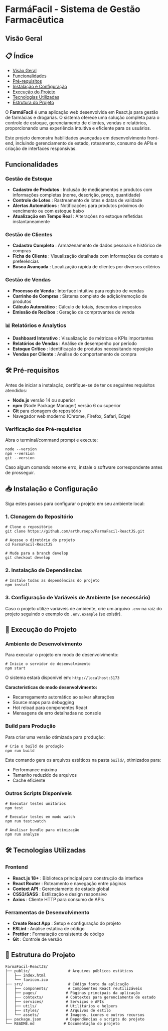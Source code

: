 # FarmáFacil - Sistema de Gestão Farmacêutica

## Visão Geral

## 📋 Índice

* [Visão Geral]()
* [Funcionalidades]()
* [Pré-requisitos]()
* [Instalação e Configuração]()
* [Execução do Projeto]()
* [Tecnologias Utilizadas]()
* [Estrutura do Projeto]()

O **FarmáFacil** é uma aplicação web desenvolvida em React.js para gestão de farmácias e drogarias. O sistema oferece uma solução completa para o controle de estoque, gerenciamento de clientes, vendas e relatórios, proporcionando uma experiência intuitiva e eficiente para os usuários.

Este projeto demonstra habilidades avançadas em desenvolvimento front-end, incluindo gerenciamento de estado, roteamento, consumo de APIs e criação  de interfaces responsivas.

## Funcionalidades

### Gestão de Estoque

* **Cadastro de Produtos** : Inclusão de medicamentos e produtos com informações completas (nome, descrição, preço, quantidade)
* **Controle de Lotes** : Rastreamento de lotes e datas de validade
* **Alertas Automáticos** : Notificações para produtos próximos do vencimento ou com estoque baixo
* **Atualização em Tempo Real** : Alterações no estoque refletidas instantaneamente

### Gestão de Clientes

* **Cadastro Completo** : Armazenamento de dados pessoais e histórico de compras
* **Ficha de Cliente** : Visualização detalhada com informações de contato e preferências
* **Busca Avançada** : Localização rápida de clientes por diversos critérios

### Gestão de Vendas

* **Processo de Venda** : Interface intuitiva para registro de vendas
* **Carrinho de Compras** : Sistema completo de adição/remoção de produtos
* **Cálculo Automático** : Cálculo de totais, descontos e impostos
* **Emissão de Recibos** : Geração de comprovantes de venda

### 📊 Relatórios e Analytics

* **Dashboard Interativo** : Visualização de métricas e KPIs importantes
* **Relatórios de Vendas** : Análise de desempenho por período
* **Estoque Crítico** : Identificação de produtos necessitando reposição
* **Vendas por Cliente** : Análise do comportamento de compra

## 🛠️ Pré-requisitos

Antes de iniciar a instalação, certifique-se de ter os seguintes requisitos atendidos:

* **Node.js** versão 14 ou superior
* **npm** (Node Package Manager) versão 6 ou superior
* **Git** para clonagem do repositório
* Navegador web moderno (Chrome, Firefox, Safari, Edge)

### Verificação dos Pré-requisitos

Abra o terminal/command prompt e execute:

```
node --version
npm --version
git --version
```

Caso algum comando retorne erro, instale o software correspondente antes de prosseguir.

## 📥 Instalação e Configuração

Siga estes passos para configurar o projeto em seu ambiente local:

### 1. Clonagem do Repositório

```
# Clone o repositório
git clone https://github.com/arthursepp/FarmaFacil-ReactJS.git

# Acesse o diretório do projeto
cd FarmaFacil-ReactJS

# Mude para a branch develop
git checkout develop
```

### 2. Instalação de Dependências

```
# Instale todas as dependências do projeto
npm install
```

### 3. Configuração de Variáveis de Ambiente (se necessário)

Caso o projeto utilize variáveis de ambiente, crie um arquivo `.env` na raiz do projeto seguindo o exemplo do `.env.example` (se existir).

## 🚀 Execução do Projeto

### Ambiente de Desenvolvimento

Para executar o projeto em modo de desenvolvimento:

```
# Inicie o servidor de desenvolvimento
npm start
```

O sistema estará disponível em: `http://localhost:5173`

**Características do modo desenvolvimento:**

* Recarregamento automático ao salvar alterações
* Source maps para debugging
* Hot reload para componentes React
* Mensagens de erro detalhadas no console

### Build para Produção

Para criar uma versão otimizada para produção:

```
# Crie o build de produção
npm run build
```

Este comando gera os arquivos estáticos na pasta `build/`, otimizados para:

* Performance máxima
* Tamanho reduzido de arquivos
* Cache eficiente

### Outros Scripts Disponíveis

```
# Executar testes unitários
npm test

# Executar testes em modo watch
npm run test:watch

# Analisar bundle para otimização
npm run analyze
```

## 🛠️ Tecnologias Utilizadas

### Frontend

* **React.js 18+** : Biblioteca principal para construção da interface
* **React Router** : Roteamento e navegação entre páginas
* **Context API** : Gerenciamento de estado global
* **CSS3/SASS** : Estilização e design responsivo
* **Axios** : Cliente HTTP para consumo de APIs

### Ferramentas de Desenvolvimento

* **Create React App** : Setup e configuração do projeto
* **ESLint** : Análise estática de código
* **Prettier** : Formatação consistente de código
* **Git** : Controle de versão

## 📁 Estrutura do Projeto

```
FarmaFacil-ReactJS/
├── public/                 # Arquivos públicos estáticos
│   ├── index.html
│   └── favicon.ico
├── src/                    # Código fonte da aplicação
│   ├── components/         # Componentes React reutilizáveis
│   ├── pages/             # Páginas principais da aplicação
│   ├── contexts/          # Contextos para gerenciamento de estado
│   ├── services/          # Serviços e APIs
│   ├── utils/             # Utilitários e helpers
│   ├── styles/            # Arquivos de estilo
│   └── assets/            # Imagens, ícones e outros recursos
├── package.json           # Dependências e scripts do projeto
└── README.md             # Documentação do projeto
```
